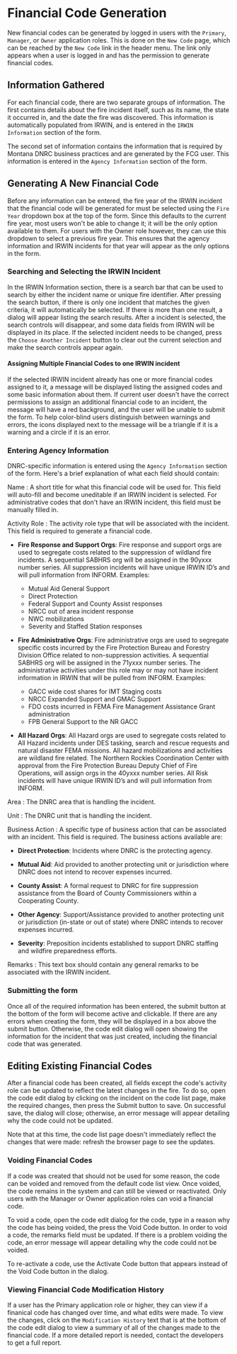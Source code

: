 # Financial Code Generation

New financial codes can be generated by logged in users with the
`Primary`, `Manager`, or `Owner` application roles. This is done on
the  `New Code` page, which can be reached by the `New Code` link in
the header menu. The link only appears when a user is logged in and
has the permission to generate financial codes.

## Information Gathered

For each financial code, there are two separate groups of
information. The first contains details about the fire incident itself, such
as its name, the state it occurred in, and the date the fire was
discovered. This information is automatically populated from IRWIN,
and is entered in the `IRWIN Information` section of the form.

The second set of information contains the information that is required by
Montana DNRC business practices and are generated by the FCG user. This
information is entered in the `Agency Information` section of the form.

## Generating A New Financial Code

Before any information can be entered, the fire year of the IRWIN
incident that the financial code will be generated for must be
selected using the `Fire Year` dropdown box at the top of the
form. Since this defaults to the current fire year, most users won't
be able to change it; it will be the only option available to
them. For users with the Owner role however, they can use this
dropdown to select a previous fire year. This ensures that the agency
information and IRWIN incidents for that year will appear as the only
options in the form.

### Searching and Selecting the IRWIN Incident

In the IRWIN Information section, there is a search bar that can be
used to search by either the incident name or unique fire
identifier. After pressing the search button, if there is only one
incident that matches the given criteria, it will automatically be
selected. If there is more than one result,
a dialog will appear listing the search results. After a incident is
selected, the search controls will disappear, and some data
fields from IRWIN will be displayed in its place. If the selected
incident needs to be changed, press the `Choose Another Incident`
button to clear out the current selection and make the search controls
appear again.

#### Assigning Multiple Financial Codes to one IRWIN incident

If the selected IRWIN incident already has one or more financial codes
assigned to it, a message will be displayed listing the assigned codes
and some basic information about them. If current user doesn't have
the correct permissions to assign an additional financial code to an
incident, the message will have a red background, and the user will be unable to
submit the form. To help color-blind users distinguish between
warnings and errors, the icons displayed next to the message will be a
triangle if it is a warning and a circle if it is an error.

### Entering Agency Information

DNRC-specific information is entered using the `Agency Information` section
of the form. Here's a brief explanation of what each field should
contain:

Name
: A short title for what this financial code will be used for. This
  field will auto-fill and become uneditable if an IRWIN incident is
  selected. For administrative codes that don't have an IRWIN
  incident, this field must be manually filled in.

Activity Role
: The activity role type that will be associated with the
  incident. This field is required to generate a financial code.

  + __Fire Response and Support Orgs__: Fire response and support orgs
    are used to segregate costs related to the suppression of wildland
    fire incidents.  A sequential SABHRS org will be assigned in the
    90yxxx number series. All suppression incidents will have unique
    IRWIN ID’s and will pull information from INFORM.
    Examples:

    + Mutual Aid General Support
    + Direct Protection
    + Federal Support and County Assist responses
    + NRCC out of area incident response
    + NWC mobilizations
    + Severity and Staffed Station responses

  + __Fire Administrative Orgs__: Fire administrative orgs are used to
    segregate specific costs incurred by the Fire Protection Bureau and
    Forestry Division Office related to non-suppression activities.  A
    sequential SABHRS org will be assigned in the 71yxxx number
    series.  The administrative activities under this role may or may
    not have incident information in IRWIN that will be pulled from
    INFORM.
    Examples:
    + GACC wide cost shares for IMT Staging costs
    + NRCC Expanded Support and GMAC Support
    + FDO costs incurred in FEMA Fire Management Assistance Grant
      administration
    + FPB General Support to the NR GACC

  + __All Hazard Orgs__: All Hazard orgs are used to segregate costs
    related to All Hazard incidents under DES tasking, search and
    rescue requests and natural disaster FEMA missions. All hazard
    mobilizations and activities are wildland fire related. The Northern
    Rockies Coordination Center with approval from the Fire Protection
    Bureau Deputy Chief of Fire Operations, will assign orgs in the
    40yxxx number series.  All Risk incidents will have unique IRWIN
    ID’s and will pull information from INFORM.

Area
: The DNRC area that is handling the incident.

Unit
: The DNRC unit that is handling the incident.

Business Action
: A specific type of business action that can be associated with an
  incident. This field is required. The business actions available are:

  + __Direct Protection__: Incidents where DNRC is the protecting agency.
  + __Mutual Aid__: Aid provided to another protecting unit or
	jurisdiction where DNRC does not intend to recover expenses
	incurred.
  + __County Assist__: A formal request to DNRC for fire suppression
    assistance from the Board of County Commissioners within a
    Cooperating County.

  + __Other Agency__: Support/Assistance provided to another protecting
    unit or jurisdiction (in-state or out of state) where DNRC intends
    to recover expenses incurred.

  + __Severity__: Preposition incidents established to support DNRC
    staffing and wildfire preparedness efforts.

Remarks
: This text box should contain any general remarks to be associated
  with the IRWIN incident.

### Submitting the form

Once all of the required information has been entered, the submit
button at the bottom of the form will become active and clickable. If
there are any errors when creating the form, they will be displayed in
a box above the submit button. Otherwise, the code edit dialog will
open showing the information for the incident that was just created,
including the financial code that was generated.

## Editing Existing Financial Codes

After a financial code has been created, all fields except the code's
activity role can be updated to reflect the latest changes in the
fire. To do so, open the code edit dialog by clicking on the incident
on the code list page, make the required changes, then press the
Submit button to save. On successful save, the dialog will close;
otherwise, an error message will appear detailing why the code could
not be updated.

Note that at this time, the code list page doesn't immediately reflect
the changes that were made: refresh the browser page to see the updates.

### Voiding Financial Codes

If a code was created that should not be used for some reason, the
code can be voided and removed from the default code list view. Once
voided, the code remains in the system and can still be viewed or
reactivated. Only users with the Manager or Owner application roles
can void a financial code.

To void a code, open the code edit dialog for the code, type in a
reason why the code has being voided, the press the Void Code
button. In order to void a code, the remarks field must be updated. If
there is a problem voiding the code, an error message will appear
detailing why the code could not be voided.

To re-activate a code, use the Activate Code button that appears
instead of the Void Code button in the dialog.

### Viewing Financial Code Modification History

If a user has the Primary application role or higher, they can view
if a finanical code has changed over time, and what edits were
made. To view the changes, click on the `Modification History` text
that is at the bottom of the code edit dialog to view a summary of
all of the changes made to the financial code. If a more detailed
report is needed, contact the developers to get a full report.


<!--  LocalWords:  Orgs orgs wildland SABHRS NRCC NWC yxxx GACC IMT
 -->
<!--  LocalWords:  GMAC FDO FEMA FPB DES
 -->
